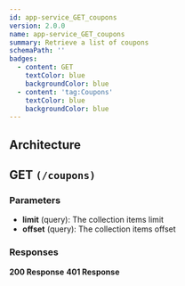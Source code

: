 ```yaml
---
id: app-service_GET_coupons
version: 2.0.0
name: app-service_GET_coupons
summary: Retrieve a list of coupons
schemaPath: ''
badges:
  - content: GET
    textColor: blue
    backgroundColor: blue
  - content: 'tag:Coupons'
    textColor: blue
    backgroundColor: blue
---
```

## Architecture
<NodeGraph />



## GET `(/coupons)`

### Parameters
- **limit** (query): The collection items limit
- **offset** (query): The collection items offset




### Responses
**200 Response**
<SchemaViewer file="response-200.json" maxHeight="500" id="response-200" />
      **401 Response**
<SchemaViewer file="response-401.json" maxHeight="500" id="response-401" />
